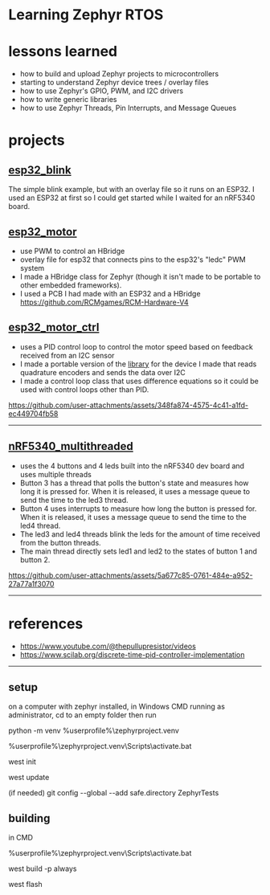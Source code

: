 # Learning Zephyr RTOS

# lessons learned
* how to build and upload Zephyr projects to microcontrollers
* starting to understand Zephyr device trees / overlay files
* how to use Zephyr's GPIO, PWM, and I2C drivers
* how to write generic libraries
* how to use Zephyr Threads, Pin Interrupts, and Message Queues

# projects
## [esp32_blink](https://github.com/joshua-8/ZephyrTests/tree/main/esp32_blink)
The simple blink example, but with an overlay file so it runs on an ESP32. I used an ESP32 at first so I could get started while I waited for an nRF5340 board. 
## [esp32_motor](https://github.com/joshua-8/ZephyrTests/tree/main/esp32_motor)
* use PWM to control an HBridge
* overlay file for esp32 that connects pins to the esp32's "ledc" PWM system
* I made a HBridge class for Zephyr (though it isn't made to be portable to other embedded frameworks).
* I used a PCB I had made with an ESP32 and a HBridge https://github.com/RCMgames/RCM-Hardware-V4
## [esp32_motor_ctrl](https://github.com/joshua-8/ZephyrTests/tree/main/esp32_motor_ctrl)
* uses a PID control loop to control the motor speed based on feedback received from an I2C sensor
* I made a portable version of the [library](https://github.com/rcmgames/bsed) for the device I made that reads quadrature encoders and sends the data over I2C
* I made a control loop class that uses difference equations so it could be used with control loops other than PID.

https://github.com/user-attachments/assets/348fa874-4575-4c41-a1fd-ec449704fb58

---

## [nRF5340_multithreaded](https://github.com/joshua-8/ZephyrTests/tree/main/nRF3540_multithreaded)
* uses the 4 buttons and 4 leds built into the nRF5340 dev board and uses multiple threads
* Button 3 has a thread that polls the button's state and measures how long it is pressed for. When it is released, it uses a message queue to send the time to the led3 thread. 
* Button 4 uses interrupts to measure how long the button is pressed for. When it is released, it uses a message queue to send the time to the led4 thread.
* The led3 and led4 threads blink the leds for the amount of time received from the button threads.
* The main thread directly sets led1 and led2 to the states of button 1 and button 2.

https://github.com/user-attachments/assets/5a677c85-0761-484e-a952-27a77a1f3070

---

# references
* https://www.youtube.com/@thepullupresistor/videos
* https://www.scilab.org/discrete-time-pid-controller-implementation

---

## setup

on a computer with zephyr installed, in Windows CMD running as administrator, cd to an empty folder then run

python -m venv %userprofile%\zephyrproject\.venv

%userprofile%\zephyrproject\.venv\Scripts\activate.bat

west init

west update

(if needed)
git config --global --add safe.directory ZephyrTests




## building
in CMD

%userprofile%\zephyrproject\.venv\Scripts\activate.bat

west build -p always

west flash

